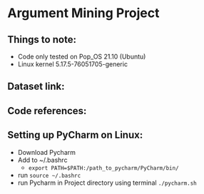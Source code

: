 # Argument Mining Project

## Things to note:
- Code only tested on Pop_OS 21.10 (Ubuntu)
- Linux kernel 5.17.5-76051705-generic

## Dataset link:

## Code references:

## Setting up PyCharm on Linux:
- Download Pycharm
- Add to ~/.bashrc
  - `export PATH=$PATH:/path_to_pycharm/PyCharm/bin/`
- run `source ~/.bashrc`
- run Pycharm in Project directory using terminal `./pycharm.sh`